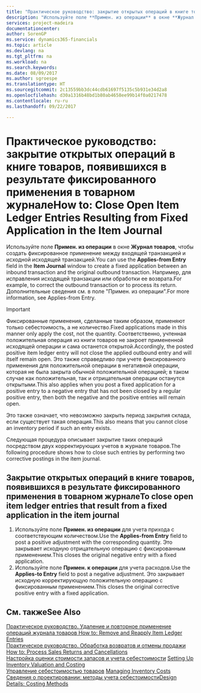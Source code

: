 ```yaml
---
title: "Практическое руководство: закрытие открытых операций в книге товаров, появившихся в результате фиксированного применения в товарном журнале | Документы Майкрософт"
description: "Используйте поле **Примен. из операции** в окне **Журнал товаров**, чтобы создать фиксированное применение между входящей транзакцией и исходной исходящей транзакцией. Например, для исправления исходящей транзакции или обработки ее возврата."
services: project-madeira
documentationcenter: 
author: SorenGP
ms.service: dynamics365-financials
ms.topic: article
ms.devlang: na
ms.tgt_pltfrm: na
ms.workload: na
ms.search.keywords: 
ms.date: 08/09/2017
ms.author: sgroespe
ms.translationtype: HT
ms.sourcegitcommit: 2c13559bb3dc44cdb61697f5135c5b931e34d2a8
ms.openlocfilehash: d30a1316b48bd1b80ab4658ee99b14f0a0217478
ms.contentlocale: ru-ru
ms.lasthandoff: 09/22/2017

---
```

# <a name="how-to-close-open-item-ledger-entries-resulting-from-fixed-application-in-the-item-journal"></a><span data-ttu-id="6bf76-104">Практическое руководство: закрытие открытых операций в книге товаров, появившихся в результате фиксированного применения в товарном журнале</span><span class="sxs-lookup"><span data-stu-id="6bf76-104">How to: Close Open Item Ledger Entries Resulting from Fixed Application in the Item Journal</span></span>
<span data-ttu-id="6bf76-105">Используйте поле **Примен. из операции** в окне **Журнал товаров**, чтобы создать фиксированное применение между входящей транзакцией и исходной исходящей транзакцией.</span><span class="sxs-lookup"><span data-stu-id="6bf76-105">You can use the **Applies-from Entry** field in the **Item Journal** window to create a fixed application between an inbound transaction and the original outbound transaction.</span></span> <span data-ttu-id="6bf76-106">Например, для исправления исходящей транзакции или обработки ее возврата.</span><span class="sxs-lookup"><span data-stu-id="6bf76-106">For example, to correct the outbound transaction or to process its return.</span></span> <span data-ttu-id="6bf76-107">Дополнительные сведения см. в поле "Примен. из операции".</span><span class="sxs-lookup"><span data-stu-id="6bf76-107">For more information, see Applies-from Entry.</span></span>  

> [!IMPORTANT]  
>  <span data-ttu-id="6bf76-108">Фиксированные применения, сделанные таким образом, применяют только себестоимость, а не количество.</span><span class="sxs-lookup"><span data-stu-id="6bf76-108">Fixed applications made in this manner only apply the cost, not the quantity.</span></span> <span data-ttu-id="6bf76-109">Соответственно, учтенная положительная операция из книги товаров не закроет примененной исходящей операции и сама останется открытой.</span><span class="sxs-lookup"><span data-stu-id="6bf76-109">Accordingly, the posted positive item ledger entry will not close the applied outbound entry and will itself remain open.</span></span> <span data-ttu-id="6bf76-110">Это также справедливо при учете фиксированного применения для положительной операции в негативной операции, которая не была закрыта обычной положительной операцией; в таком случае как положительная, так и отрицательная операции останутся открытыми.</span><span class="sxs-lookup"><span data-stu-id="6bf76-110">This also applies when you post a fixed application for a positive entry to a negative entry that has not been closed by a regular positive entry, then both the negative and the positive entries will remain open.</span></span>  
>   
>  <span data-ttu-id="6bf76-111">Это также означает, что невозможно закрыть период закрытия склада, если существует такая операция.</span><span class="sxs-lookup"><span data-stu-id="6bf76-111">This also means that you cannot close an inventory period if such an entry exists.</span></span>  

<span data-ttu-id="6bf76-112">Следующая процедура описывает закрытие таких операций посредством двух корректирующих учетов в журнале товаров.</span><span class="sxs-lookup"><span data-stu-id="6bf76-112">The following procedure shows how to close such entries by performing two corrective postings in the item journal.</span></span>  

## <a name="to-close-open-item-ledger-entries-that-result-from-a-fixed-application-in-the-item-journal"></a><span data-ttu-id="6bf76-113">Закрытие открытых операций в книге товаров, появившихся в результате фиксированного применения в товарном журнале</span><span class="sxs-lookup"><span data-stu-id="6bf76-113">To close open item ledger entries that result from a fixed application in the item journal</span></span>  

1.  <span data-ttu-id="6bf76-114">Используйте поле **Примен. из операции** для учета прихода с соответствующим количеством.</span><span class="sxs-lookup"><span data-stu-id="6bf76-114">Use the **Applies-from Entry** field to post a positive adjustment with the corresponding quantity.</span></span> <span data-ttu-id="6bf76-115">Это закрывает исходную отрицательную операцию с фиксированным применением.</span><span class="sxs-lookup"><span data-stu-id="6bf76-115">This closes the original negative entry with a fixed application.</span></span>  
2.  <span data-ttu-id="6bf76-116">Используйте поле **Примен. к операции** для учета расходов.</span><span class="sxs-lookup"><span data-stu-id="6bf76-116">Use the **Applies-to Entry** field to post a negative adjustment.</span></span> <span data-ttu-id="6bf76-117">Это закрывает исходную корректирующую положительную операцию с фиксированным применением.</span><span class="sxs-lookup"><span data-stu-id="6bf76-117">This closes the original corrective positive entry with a fixed application.</span></span>  

## <a name="see-also"></a><span data-ttu-id="6bf76-118">См. также</span><span class="sxs-lookup"><span data-stu-id="6bf76-118">See Also</span></span>  
[<span data-ttu-id="6bf76-119">Практическое руководство. Удаление и повторное применение операций журнала товаров</span><span class="sxs-lookup"><span data-stu-id="6bf76-119"> How to: Remove and Reapply Item Ledger Entries</span></span>](finance-how-to-remove-and-reapply-item-entries.md)  
 <span data-ttu-id="6bf76-120">[Практическое руководство. Обработка возвратов и отмены продажи](sales-how-process-sales-returns-cancellations.md) </span><span class="sxs-lookup"><span data-stu-id="6bf76-120">[How to: Process Sales Returns and Cancellations](sales-how-process-sales-returns-cancellations.md) </span></span>  
 <span data-ttu-id="6bf76-121">[Настройка оценки стоимости запасов и учета себестоимости](finance-set-up-inventory-valuation-and-costing.md) </span><span class="sxs-lookup"><span data-stu-id="6bf76-121">[Setting Up Inventory Valuation and Costing](finance-set-up-inventory-valuation-and-costing.md) </span></span>  
 <span data-ttu-id="6bf76-122">[Управление себестоимостью товаров](finance-manage-inventory-costs.md) </span><span class="sxs-lookup"><span data-stu-id="6bf76-122">[Managing Inventory Costs](finance-manage-inventory-costs.md) </span></span>  
 [<span data-ttu-id="6bf76-123">Сведения о проектировании: методы учета себестоимости</span><span class="sxs-lookup"><span data-stu-id="6bf76-123">Design Details: Costing Methods</span></span>](design-details-costing-methods.md)

